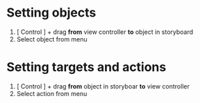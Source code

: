 # Setting objects

1. [ Control ] + drag **from** view controller **to** object in storyboard
2. Select object from menu

# Setting targets and actions

1. [ Control ] + drag **from** object in storyboar **to** view controller
2. Select action from menu

